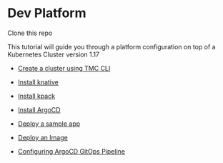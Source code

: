 # Dev Platform

Clone this repo

This tutorial will guide you through a platform configuration on top of a Kubernetes Cluster version 1.17

* [Create a cluster using TMC CLI](https://github.com/dambor/devplatform/blob/master/tmc-tutorial.md)
* [Install knative](https://github.com/dambor/devplatform/blob/master/knative-tutorial.md)
* [Install kpack](https://github.com/dambor/devplatform/blob/master/kpack-tutorial.md)
* [Install ArgoCD](https://github.com/dambor/devplatform/blob/master/argocd-tutorial.md)


* [Deploy a sample app](https://github.com/dambor/devplatform/blob/master/deploying-sample-app.md)
* [Deploy an Image](https://github.com/dambor/devplatform/blob/master/deploy-image.md)
* [Configuring ArgoCD GitOps Pipeline]()
